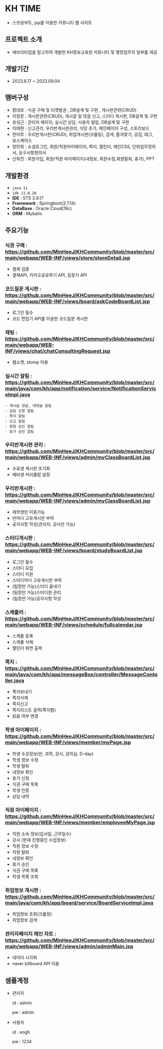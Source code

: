 # KH TIME
- 스프링부트, jsp를 이용한 커뮤니티 웹 사이트

## 프로젝트 소개
- 에브리타임을 참고하여 개발한 KH정보교육원 커뮤니티 및 행정업무의 일부를 제공

## 개발기간
- 2023.8.17 ~ 2023.09.04

## 멤버구성
- 황대호 : 식권 구매 및 티켓발권 , DB설계 및 구현 , 게시판관련(CRUD)
- 이장준 : 게시판관련(CRUD), 게시글 및 댓글 신고, 스터디 게시판, DB설계 및 구현
- 유성근 : 관리자 페이지, 실시간 상담, 사용자 알림, DB설계 및 구현
- 이태현 : 신고관리, 우리반게시판관리, 식당 추가, 메인페이지 구성, 스토리보드
- 한미루 : 우리반게시판(CRUD), 취업게시판(크롤링), 검색, 즐겨찾기, 공감, 태그, 유스케이스
- 정민희 : 소셜로그인, 회원/직원마이페이지, 쪽지, 캘린더, 메인CSS, 단위업무정의서, 요구사항정의서
- 신희진 : 회원가입, 회원/직원 마이페이지(내정보, 회원수정,회원탈퇴, 휴가), PPT

## 개발환경
- `java 11`
- `jdk 11.0.20`
- **IDE** : STS 3.9.17
- **Framework** : Springboot(2.7.14)
- **DataBase** : Oracle Cloud(19c)
- **ORM** : Mybatis

## 주요기능
### 식권 구매 : https://github.com/MinHeeJ/KHCommunity/blob/master/src/main/webapp/WEB-INF/views/store/storeDetail.jsp
   - 결제 검증
   - 결제API, 카카오공유하기 API, 길찾기 API
     
### 코드질문 게시판 : https://github.com/MinHeeJ/KHCommunity/blob/master/src/main/webapp/WEB-INF/views/board/askCodeBoardList.jsp
   - 로그인 필수
   - 코드 편집기 API를 이용한 코드질문 게시판
    
### 채팅 : https://github.com/MinHeeJ/KHCommunity/blob/master/src/main/webapp/WEB-INF/views/chat/chatConsultingRequest.jsp
   - 웹소켓, stomp 이용
     
### 실시간 알림 : https://github.com/MinHeeJ/KHCommunity/blob/master/src/main/java/com/kh/app/notification/service/NotificationServiceImpl.java
    - 게시글 댓글, 대댓글 알림
    - 상담 신청 알림
    - 쪽지 알림
    - 신고 알림
    - 회원 승인 알림
    - 휴가 승인 알림

### 우리반게시판 관리 : https://github.com/MinHeeJ/KHCommunity/blob/master/src/main/webapp/WEB-INF/views/admin/myClassBoardList.jsp
   - 수료생 게시판 초기화
   - 예비생 커리큘럼 설정
     
### 우리반게시판 : https://github.com/MinHeeJ/KHCommunity/blob/master/src/main/webapp/WEB-INF/views/admin/myClassBoardList.jsp
   - 재학생만 이용가능
   - 반마다 고유게시판 부여
   - 공지사항 작성(관리자, 강사만 가능)

### 스터디게시판 : https://github.com/MinHeeJ/KHCommunity/blob/master/src/main/webapp/WEB-INF/views/board/studyBoardList.jsp
   - 로그인 필수
   - 스터디 모집
   - 스터디 지원
   - 스터디마다 고유게시판 부여
   - (팀장만 가능)스터디 끝내기
   - (팀장만 가능)스터디원 관리
   - (팀장만 가능)공지사항 작성

### 스케줄러 : https://github.com/MinHeeJ/KHCommunity/blob/master/src/main/webapp/WEB-INF/views/schedule/fullcalendar.jsp
   - 스케줄 등록
   - 스케쥴 삭제
   - 캘린더 화면 출력
     
### 쪽지 : https://github.com/MinHeeJ/KHCommunity/blob/master/src/main/java/com/kh/app/messageBox/controller/MessageContoller.java
   - 쪽지보내기
   - 쪽지삭제
   - 쪽지신고
   - 쪽지리스트 출력(쪽지함)
   - 읽음 여부 변경
     
### 학생 마이페이지 : https://github.com/MinHeeJ/KHCommunity/blob/master/src/main/webapp/WEB-INF/views/member/myPage.jsp
   - 학생 수강정보(반, 과목, 강사, 강의실, D-day)
   - 학생 정보 수정
   - 학생 탈퇴
   - 내정보 확인
   - 휴가 신청
   - 식권 구매 목록
   - 학생 인증
   - 상담 내역
     
### 직원 마이페이지 : https://github.com/MinHeeJ/KHCommunity/blob/master/src/main/webapp/WEB-INF/views/member/employeeMyPage.jsp
   - 직원 소속 정보(입사일, 근무일수)
   - 강사 (현재 진행중인 수업정보)
   - 직원 정보 수정
   - 직원 탈퇴
   - 내정보 확인
   - 휴가 승인
   - 식권 구매 목록
   - 학생 목록 조회
  
### 취업정보 게시판 : https://github.com/MinHeeJ/KHCommunity/blob/master/src/main/java/com/kh/app/board/service/BoardServiceImpl.java
   - 취업정보 조회(크롤링)
   - 취업정보 검색
     
### 관리자페이지 메인 차트 : https://github.com/MinHeeJ/KHCommunity/blob/master/src/main/webapp/WEB-INF/views/admin/adminMain.jsp
   - 데이터 시각화
   - naver billboard API 이용  

## 샘플계정
- 관리자
  
  id : admin
  
  pw : admin
- 사용자

  id : eogh
 
  pw : 1234

